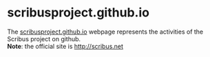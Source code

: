 scribusproject.github.io
========================
The [scribusproject.github.io](http://scribusproject.github.io) webpage represents the activities of the Scribus project on github.  
**Note**: the official site is http://scribus.net
